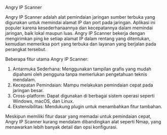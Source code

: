 Angry IP Scanner

Angry IP Scanner adalah alat pemindaian jaringan sumber terbuka yang digunakan untuk memindai alamat IP dan port pada jaringan. Aplikasi ini populer karena kesederhanaannya dan kecepatannya dalam memindai jaringan, baik lokal maupun luas. Angry IP Scanner bekerja dengan mengirimkan ping ke setiap alamat IP dalam rentang yang ditentukan, kemudian memeriksa port yang terbuka dan layanan yang berjalan pada perangkat tersebut.

Beberapa fitur utama Angry IP Scanner:

1. Antarmuka Sederhana: Menggunakan tampilan grafis yang mudah dipahami oleh pengguna tanpa memerlukan pengetahuan teknis mendalam.
2. Kecepatan Pemindaian: Mampu melakukan pemindaian cepat pada jaringan besar.
3. Cross-platform: Dapat digunakan di berbagai sistem operasi seperti Windows, macOS, dan Linux.
4. Ekstensibilitas: Mendukung plugin untuk menambahkan fitur tambahan.

Meskipun memiliki fitur dasar yang memadai untuk pemindaian cepat, Angry IP Scanner kurang mendalam dibandingkan alat seperti Nmap, yang menawarkan lebih banyak detail dan opsi konfigurasi.
